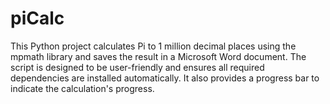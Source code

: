 # piCalc
This Python project calculates Pi to 1 million decimal places using the mpmath library and saves the result in a Microsoft Word document. The script is designed to be user-friendly and ensures all required dependencies are installed automatically. It also provides a progress bar to indicate the calculation's progress.

